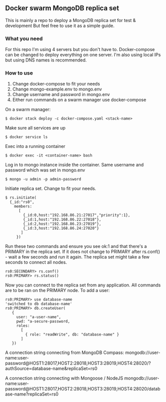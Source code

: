 ## Docker swarm MongoDB replica set

This is mainly a repo to deploy a MongoDB replica set for test & development
But feel free to use it as a simple guide.

### What you need

For this repo I'm using 4 servers but you don't have to.
Docker-compose can be changed to deploy everything on one server.
I'm also using local IPs but using DNS names is recommended.

### How to use

1. Change docker-compose to fit your needs
2. Change mongo-example.env to mongo.env
3. Change username and password in mongo.env
4. Either run commands on a swarm manager use docker-compose

On a swarm manager:

```shell
$ docker stack deploy -c docker-compose.yaml <stack-name>
```

Make sure all services are up

```shell
$ docker service ls
```

Exec into a running container

```shell
$ docker exec -it <container-name> bash
```

Log in to mongo instance inside the container.
Same username and password which was set in mongo.env

```shell
$ mongo -u admin -p admin-password
```


Initiate replica set. Change to fit your needs.

```shell
$ rs.initiate(
  {_id:"rs0",
    members:
      [
        {_id:0,host:"192.168.86.21:27017","priority":1},
        {_id:1,host:"192.168.86.22:27018"},
        {_id:2,host:"192.168.86.23:27019"},
        {_id:3,host:"192.168.86.24:27020"}
       ]
     })
```

Run these two commands and ensure you see ok:1 and that there's a PRIMARY in the replica set.
If it does not change to PRIMARY after rs.conf() - wait a few seconds and run it again.
The replica set might take a few seconds to connect all nodes.

```shell
rs0:SECONDARY> rs.conf()
rs0:PRIMARY> rs.status()
```

Now you can connect to the replica set from any application.
All commands are to be ran on the PRIMARY node.
To add a user:

```shell
rs0:PRIMARY> use database-name
'switched to db database-name'
rs0:PRIMARY> db.createUser(
   {
     user: "a-user-name",
     pwd: "a-secure-password,
     roles:
       [
         { role: "readWrite", db: "database-name" }
       ]
   })
```

A connection string connecting from MongoDB Compass:
mongodb://user-name:user-password@HOST1:28017,HOST2:28018,HOST3:28019,HOST4:28020/?authSource=database-name&replicaSet=rs0

A connection string connecting with Mongoose / NodeJS
mongodb://user-name:user-password@HOST1:28017,HOST2:28018,HOST3:28019,HOST4:28020/database-name?replicaSet=rs0
